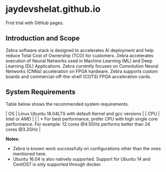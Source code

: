 # jaydevshelat.github.io
Frist trial with GitHub pages.

## Introduction and Scope
Zebra software stack is designed to accelerates AI deployment and help reduce Total Cost of Ownership (TCO) for customers. Zebra accelerates execution of Neural Networks used in Machine Learning (ML) and Deep Learning (DL) Applications. Zebra currently focuses on Convolution Neural Networks (CNNs) acceleration on FPGA hardware. Zebra supports custom boards and commercial-off-the-shelf (COTS) FPGA acceleration cards. 

## System Requirements
Table below shows the recommended system requirements.

| OS | Linux Ubuntu 18.04LTS with default Kernel and gcc versions |
| CPU | Intel or AMD |
|     |  * For best performance, prefer CPU with high single core performance. For example: 12 cores @4.5GHz performs better than 24 cores @3.2GHz | 

**Notes**:
* Zebra is known work successfully on configurations other than the ones mentioned here. 
* Ubuntu 16.04 is also natively supported. Support for Ubuntu 14 and CentOS7 is only supported through docker.
